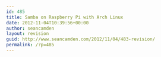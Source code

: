 ```yaml
---
id: 485
title: Samba on Raspberry Pi with Arch Linux
date: 2012-11-04T10:39:56+00:00
author: seancamden
layout: revision
guid: http://www.seancamden.com/2012/11/04/483-revision/
permalink: /?p=485
---
```

